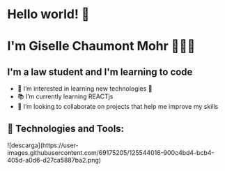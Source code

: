  <h1>Hello world! 💫</h1>
 <h1>I'm Giselle Chaumont Mohr 👋👩‍💻</h1>
 
 <h2> I'm a law student and I'm learning to code </h2>
 
<ul>
<li> 👀 I’m interested in learning new technologies 🤖 </li>
<li>📚 I’m currently learning REACTjs </li>
<li>💞️ I’m looking to collaborate on projects that help me improve my skills </li>
</ul>

<h2> 🔧 Technologies and Tools: </h2>
![descarga](https://user-images.githubusercontent.com/69175205/125544016-900c4bd4-bcb4-405d-a0d6-d27ca5887ba2.png)

 

<!---
gisellechaumont/gisellechaumont is a ✨ special ✨ repository because its `README.md` (this file) appears on your GitHub profile.
You can click the Preview link to take a look at your changes.
--->

